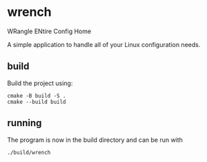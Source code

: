 # wrench

WRangle ENtire Config Home

A simple application to handle all of your Linux configuration needs.

## build

Build the project using:

```console
cmake -B build -S .
cmake --build build
```

## running

The program is now in the build directory and can be run with

```console
./build/wrench
```
